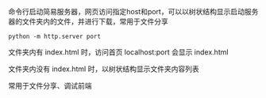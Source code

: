 命令行启动简易服务器，网页访问指定host和port，可以以树状结构显示启动服务器的文件夹内的文件，并进行下载，常用于文件分享

```shell
python -m http.server port
```

文件夹内有 index.html 时，访问首页 localhost:port 会显示 index.html

文件夹内没有 index.html 时，以树状结构显示文件夹内容列表

常用于文件分享、调试前端

